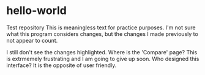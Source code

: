 # hello-world
Test repository
This is meaningless text for practice purposes.
I'm not sure what this program considers changes,
but the changes I made previously to not appear to count.


I still don't see the changes highlighted. 
Where is the 'Compare' page?
This is extrmemely frustrating and I am going to give up soon.
Who designed this interface? 
It is the opposite of user friendly.
